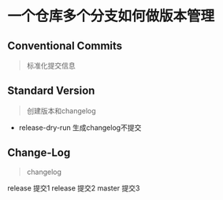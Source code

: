 # 一个仓库多个分支如何做版本管理

## Conventional Commits 
> 标准化提交信息


## Standard Version
> 创建版本和changelog
- release-dry-run
        生成changelog不提交

## Change-Log
> changelog

release 提交1
release 提交2
master 提交3